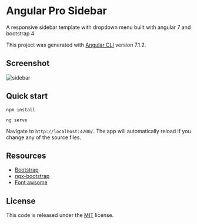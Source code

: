 # Angular Pro Sidebar

A responsive sidebar template with dropdown menu built with angular 7 and bootstrap 4

This project was generated with [Angular CLI](https://github.com/angular/angular-cli) version 7.1.2.

## Screenshot

![sidebar](https://user-images.githubusercontent.com/25878302/50010090-d193f480-ffb8-11e8-98ef-3d7ffa6ddfe1.png)

## Quick start

```
npm install 

ng serve
```

Navigate to `http://localhost:4200/`. The app will automatically reload if you change any of the source files.

## Resources
*   [Bootstrap](https://getbootstrap.com/)
*   [ngx-bootstrap](https://valor-software.com/ngx-bootstrap/)
*   [Font awsome](http://fontawesome.io/)

## License
This code is released under the [MIT](https://github.com/azouaoui-med/angular-pro-sidebar/blob/master/LICENSE) license.
